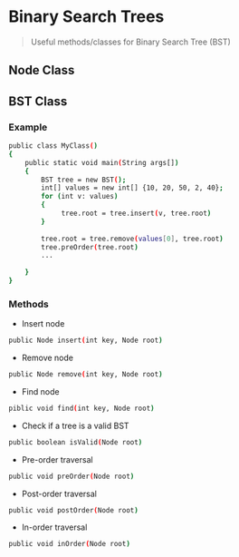 # Binary Search Trees
> Useful methods/classes for Binary Search Tree (BST)

## Node Class

## BST Class
### Example

```sh
public class MyClass()
{
    public static void main(String args[])
    {
        BST tree = new BST();
        int[] values = new int[] {10, 20, 50, 2, 40};
        for (int v: values)
        {
             tree.root = tree.insert(v, tree.root)
        }
        
        tree.root = tree.remove(values[0], tree.root)
        tree.preOrder(tree.root)
        ...
        
    }
}
```

### Methods

- Insert node

```sh
public Node insert(int key, Node root)
```
- Remove node
 ```sh
public Node remove(int key, Node root) 
```
- Find node
 ```sh
piblic void find(int key, Node root)
```
- Check if a tree is a valid BST
 ```sh
public boolean isValid(Node root)
```
- Pre-order traversal
 ```sh
public void preOrder(Node root)
```
- Post-order traversal
 ```sh
public void postOrder(Node root)
```
- In-order traversal
 ```sh
public void inOrder(Node root)
```
